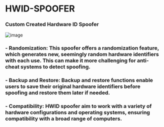 # HWID-SPOOFER
### Custom Created Hardware ID Spoofer
![image](https://github.com/Freex77/HWID-SPOOFER/assets/145994710/84fbe222-2c35-4ca5-8e3f-dfd505837e3b)

###  - Randomization: This spoofer offers a randomization feature, which generates new, seemingly random hardware identifiers with each use. This can make it more challenging for anti-cheat systems to detect spoofing.

###  - Backup and Restore: Backup and restore functions enable users to save their original hardware identifiers before spoofing and restore them later if needed.

###  - Compatibility: HWID spoofer aim to work with a variety of hardware configurations and operating systems, ensuring compatibility with a broad range of computers.
